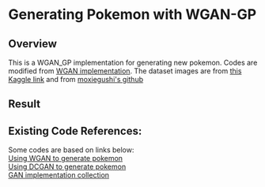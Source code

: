 # Generating Pokemon with WGAN-GP

## Overview
This is a WGAN_GP implementation for generating new pokemon. Codes are modified from [WGAN implementation](https://github.com/moxiegushi/pokeGAN). The dataset images are from [this Kaggle link](https://www.kaggle.com/kvpratama/pokemon-images-dataset) and from [moxiegushi's github](https://github.com/moxiegushi/pokeGAN)

## Result



## Existing Code References:
Some codes are based on links below:  
[Using WGAN to generate pokemon](https://github.com/moxiegushi/pokeGAN)  
[Using DCGAN to generate pokemon](https://github.com/kvpratama/gan/tree/master/pokemon)  
[GAN implementation collection](https://github.com/hwalsuklee/tensorflow-generative-model-collections)

